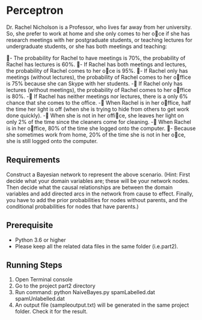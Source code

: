 # Perceptron

Dr. Rachel Nicholson is a Professor, who lives far away from her university. So, she prefer to work at home and she only comes to her oce if she has research meetings with her postgraduate students, or teaching lectures for undergraduate students, or she has both meetings and teaching:

- The probability for Rachel to have meetings is 70%, the probability of Rachel has lectures is 60%.
- If Rachel has both meetings and lectures, the probability of Rachel comes to her oce is 95%.
- If Rachel only has meetings (without lectures), the probability of Rachel comes to her office is 75% because she can Skype with her students.
- If Rachel only has lectures (without meetings), the probability of Rachel comes to her office is 80%.
- If Rachel has neither meetings nor lectures, there is a only 6% chance that she comes to the office.
- When Rachel is in her office, half the time her light is off (when she is trying to hide from others to get work done quickly).
- When she is not in her office, she leaves her light on only 2% of the time since the cleaners come for cleaning.
- When Rachel is in her office, 80% of the time she logged onto the computer.
- Because she sometimes work from home, 20% of the time she is not in her oce, she is still logged onto the computer.

## Requirements
Construct a Bayesian network to represent the above scenario. (Hint: First decide what your domain variables are; these will be your network nodes. Then decide what the causal relationships are between the domain variables and add directed arcs in the network from cause to effect. Finally, you have to add the prior probabilities for nodes without parents, and the conditional probabilities for nodes that have parents.)


## Prerequisite
- Python 3.6 or higher
- Please keep all the related data files in the same folder (i.e.part2).


## Running Steps
1. Open Terminal console
2. Go to the project part2 directory
3. Run command: python NaiveBayes.py spamLabelled.dat spamUnlabelled.dat
4. An output file (sampleoutput.txt) will be generated in the same project folder. Check it for the result.



